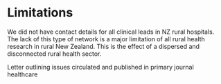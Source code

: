# Limitations

We did not have contact details for all clinical leads in NZ rural hospitals. The lack of this type of network is a major limitation of all rural health research in rural New Zealand. This is the effect of a dispersed and disconnected rural health sector.


Letter outlining issues circulated and published in primary journal healthcare

